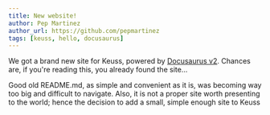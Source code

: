 ```yaml
---
title: New website!
author: Pep Martinez
author_url: https://github.com/pepmartinez
tags: [keuss, hello, docusaurus]
---
```


We got a brand new site for Keuss, powered by [Docusaurus v2](https://v2.docusaurus.io). Chances are, if you're reading this, you already found the site...

Good old README.md, as simple and convenient as it is, was becoming way too big and difficult to navigate. Also, it is not a proper site worth presenting to the world; hence the decision to add a small, simple enough site to Keuss
